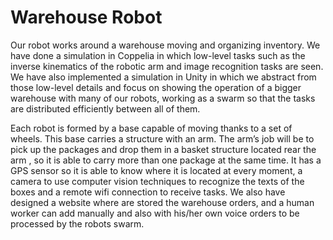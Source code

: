 # Warehouse Robot

Our robot works around a warehouse moving and organizing inventory. We have done a simulation in Coppelia in which low-level tasks such as the inverse kinematics of the robotic arm and image recognition tasks are seen. We have also implemented a simulation in Unity in which we abstract from those low-level details and focus on showing the operation of a bigger warehouse with many of our robots, working as a swarm so that the tasks are distributed efficiently between all of them.

Each robot is formed by a base capable of moving thanks to a set of wheels. This base carries a structure with an arm. The arm’s job will be to pick up the packages and drop them in a basket structure located rear the arm , so it is able to carry more than one package at the same time. It has a GPS sensor so it is able to know where it is located at every moment, a camera to use computer vision techniques to recognize the texts of the boxes and a remote wifi connection to receive tasks. We also have designed a website where are stored the warehouse orders, and a human worker can add manually and also with his/her own voice orders to be processed by the robots swarm.
